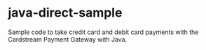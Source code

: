 java-direct-sample
==================

Sample code to take credit card and debit card payments with the Cardstream Payment Gateway with Java.
